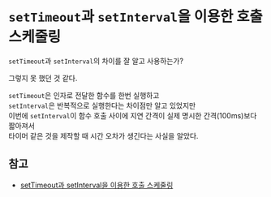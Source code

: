 # <code>setTimeout</code>과 <code>setInterval</code>을 이용한 호출 스케줄링

<code>setTimeout</code>과 <code>setInterval</code>의 차이를 잘 알고 사용하는가?

그렇지 못 했던 것 같다.

<code>setTimeout</code>은 인자로 전달한 함수를 한번 실행하고</br>
<code>setInterval</code>은 반복적으로 실행한다는 차이점만 알고 있었지만</br>
이번에 <code>setInterval</code>이 함수 호출 사이에 지연 간격이 실제 명시한 간격(100ms)보다 짧아져서</br>
타이머 같은 것을 제작할 때 시간 오차가 생긴다는 사실을 알았다.

## 참고

- [setTimeout과 setInterval을 이용한 호출 스케줄링](https://ko.javascript.info/settimeout-setinterval)

